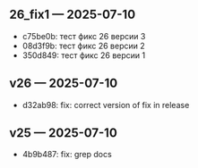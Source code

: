## 26_fix1 — 2025-07-10

- c75be0b: тест фикс 26 версии 3
- 08d3f9b: тест фикс 26 версии 2
- 350d849: тест фикс 26 версии 1

## v26 — 2025-07-10

- d32ab98: fix: correct version of fix in release

## v25 — 2025-07-10

- 4b9b487: fix: grep docs

